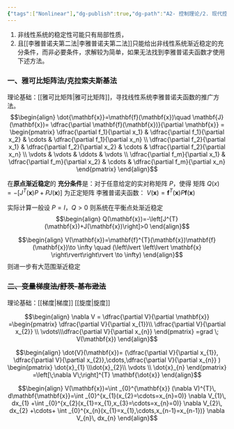 ```yaml
---
{"tags":["Nonlinear"],"dg-publish":true,"dg-path":"A2- 控制理论/2. 现代控制理论/李雅普诺夫方法在非线性系统中的应用.md","permalink":"/A2- 控制理论/2. 现代控制理论/李雅普诺夫方法在非线性系统中的应用/","dgPassFrontmatter":true,"noteIcon":"","created":"2024-11-10T23:37:14.064+08:00","updated":"2025-05-02T17:47:13.027+08:00"}
---
```



1. 非线性系统的稳定性可能只有局部性质，
2. 且[[李雅普诺夫第二法\|李雅普诺夫第二法]]只能给出非线性系统渐近稳定的充分条件，而非必要条件，求解较为简单，如果无法找到李雅普诺夫函数才使用下述方法。
### 一、雅可比矩阵法/克拉索夫斯基法
理论基础：[[雅可比矩阵\|雅可比矩阵]]，寻找线性系统李雅普诺夫函数的推广方法。
$$\begin{align}
 \dot{\mathbf{x}}=\mathbf{f}(\mathbf{x})\quad \mathbf{J}(\mathbf{x})= \dfrac{\partial \mathbf{f}(\mathbf{x})}{\partial \mathbf{x}}  = \begin{pmatrix} \dfrac{\partial f_1}{\partial x_1} & \dfrac{\partial f_1}{\partial x_2} & \cdots & \dfrac{\partial f_1}{\partial x_n} \\ \dfrac{\partial f_2}{\partial x_1} & \dfrac{\partial f_2}{\partial x_2} & \cdots & \dfrac{\partial f_2}{\partial x_n} \\ \vdots & \vdots & \ddots & \vdots \\ \dfrac{\partial f_m}{\partial x_1} & \dfrac{\partial f_m}{\partial x_2} & \cdots & \dfrac{\partial f_m}{\partial x_n} \end{pmatrix} 
\end{align}$$

在**原点渐近稳定**的 **充分条件**是：对于任意给定的实对称矩阵 $P$，使得
矩阵 $Q(x)=-[J^{T}(\mathbf{x})P+PJ(\mathbf{x})]$ 为正定矩阵
李雅普诺夫函数： $V(\mathbf{x})=\mathbf{f}^{T}(\mathbf{x})P\mathbf{f}(\mathbf{x})$


实际计算一般设 $P=I$，$Q>0$ 则系统在平衡点处渐近稳定
$$\begin{align}
Q(\mathbf{x})=-\left[J^{T}(\mathbf{x})+J(\mathbf{x})\right]>0
\end{align}$$

$$\begin{align}
V(\mathbf{x})=\mathbf{f}^{T}(\mathbf{x})\mathbf{f}(\mathbf{x})\to \infty \quad (\left\lvert  \left\lvert  \mathbf{x}  \right\rvert\right\rvert \to \infty)
\end{align}$$
则进一步有大范围渐近稳定


### ~~二、变量梯度法/舒茨-基布逊法~~
理论基础：[[梯度\|梯度]]  [[旋度\|旋度]]


$$\begin{align}
\nabla V = \dfrac{\partial V}{\partial \mathbf{x}} =\begin{pmatrix}
\dfrac{\partial V}{\partial x_{1}}\\ \dfrac{\partial V}{\partial x_{2}}  \\  \vdots\\\dfrac{\partial V}{\partial x_{n}} 
\end{pmatrix} =grad \; V(\mathbf{x})
\end{align}$$

$$\begin{align}
\dot{V}(\mathbf{x})= (\dfrac{\partial V}{\partial x_{1}}, \dfrac{\partial V}{\partial x_{2}},\cdots,\dfrac{\partial V}{\partial x_{n}}   ) \begin{pmatrix}
\dot{x}_{1} \\\dot{x}_{2}\\ \vdots \\ \dot{x}_{n}
\end{pmatrix} =\left[\;\nabla V\;\right]^{T} \mathbf{\dot{x}}
\end{align}$$

$$\begin{align}
V(\mathbf{x})=\int _{0}^{\mathbf{x}} (\nabla V)^{T}\, d\mathbf{\mathbf{x}}=\int _{0}^{x_{1}(x_{2}=\cdots=x_{n}=0)} \nabla V_{1}\, dx_{1} +\int _{0}^{x_{2}(x_{1}=x_{1},x_{3}=\cdots=x_{n}=0)} \nabla V_{2}\, dx_{2} +\cdots+ \int _{0}^{x_{n}(x_{1}=x_{1},\cdots,x_{n-1}=x_{n-1})} \nabla V_{n}\, dx_{n} 
\end{align}$$

